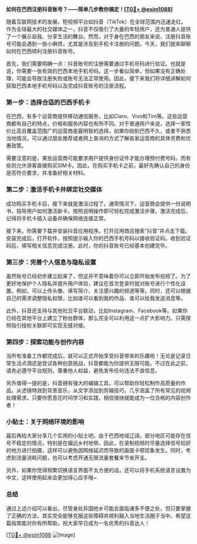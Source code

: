 **如何在巴西注册抖音账号？——简单几步教你搞定！[[TG💪+ @esim1088](https://t.me/s/esim1088)]**

随着互联网技术的发展，短视频平台如抖音（TikTok）在全球范围内迅速走红。作为全球最大的社交媒体之一，抖音不仅吸引了大量的年轻用户，还为普通人提供了一个展示自我、分享生活的舞台。然而，对于身在巴西的朋友来说，注册抖音账号可能会遇到一些小麻烦，尤其是涉及到手机卡注册的问题。今天，我们就来聊聊如何在巴西顺利注册抖音账号。

首先，我们需要明确一点：抖音账号的注册需要通过手机号码进行验证。也就是说，你需要一张有效的巴西本地手机号码。这一步看似简单，但如果没有正确处理，可能会导致注册失败或账号无法正常使用。因此，接下来我们将详细讲解如何获取巴西本地手机号码以及完成抖音账号的注册流程。

### 第一步：选择合适的巴西手机卡

在巴西，有多个运营商提供移动通信服务，比如Claro、Vivo和Tim等。这些运营商都有自己的特点，价格和服务内容也有所不同。对于普通用户来说，选择一家性价比高且覆盖范围广的运营商是最明智的选择。如果你刚到巴西不久，或者不熟悉当地情况，可以通过朋友推荐或者网上查询的方式了解各家运营商的具体资费和优惠政策。

需要注意的是，某些运营商可能要求用户提供身份证件才能办理预付费号码，而有些则允许游客直接购买SIM卡。因此，在购买手机卡之前，最好先确认自己的身份是否符合要求，并准备好相关材料。

### 第二步：激活手机卡并绑定社交媒体

成功购买手机卡后，接下来就是激活过程了。通常情况下，运营商会提供一份说明书，指导用户如何激活新卡。按照说明操作即可轻松完成激活步骤。激活完成后，记得将手机卡插入设备并确保网络连接正常。

接下来，你需要下载并安装抖音应用程序。打开应用商店搜索“抖音”并点击下载。安装完成后，打开软件，按照提示输入你的巴西手机号码以接收验证码。收到验证码后，填写相关信息完成注册。此时，你的抖音账号已经基本创建完毕。

### 第三步：完善个人信息与隐私设置

虽然账号已经初步建立起来了，但这并不意味着你可以立即开始发布视频了。为了更好地保护个人隐私并提升用户体验，建议在首次登录时就对账号进行个性化设置。例如，可以上传头像、填写简介、关注感兴趣的频道等等。同时，还可以根据自己的需求调整隐私权限，比如谁可以看到我的作品、谁可以给我发送消息等。

此外，抖音还支持与其他社交平台联动，比如Instagram、Facebook等。如果你已经在其他平台上建立了粉丝群体，那么完全可以利用这一点扩大影响力。只需按照指引授权关联即可实现无缝对接。

### 第四步：探索功能与创作内容

当所有准备工作都完成后，就可以正式开始享受抖音带来的乐趣啦！无论是记录日常生活点滴还是尝试各种创意挑战，抖音都能为你提供无限可能。不过在此之前，请务必遵守平台规则，尊重他人权益，避免发布任何违法不良信息。

另外值得一提的是，抖音拥有强大的编辑工具，可以帮助你轻松制作高质量的作品。从滤镜特效到背景音乐，从文字添加到剪辑技巧，几乎涵盖了所有常见的视频处理需求。只要你愿意花时间学习和实践，相信很快就能成为一位合格的内容创作者！

### 小贴士：关于网络环境的影响

最后再给大家分享几个实用的小贴士吧。由于巴西地域辽阔，部分地区可能存在信号不稳定的情况，特别是在偏远乡村地带。因此，在录制视频时尽量选择信号较好的地方进行拍摄，这样可以避免因网络延迟而导致的画面卡顿现象发生。同时，考虑到流量消耗问题，也可以考虑开通无限流量套餐来节省开支。

另外，如果你觉得频繁切换语言界面不太方便的话，还可以将手机系统语言设置为中文，这样使用起来会更加得心应手哦~

### 总结

通过上述介绍可以看出，尽管身处异国他乡可能会面临诸多不便之处，但只要掌握了正确的方法，其实完全能够克服这些障碍并顺利融入当地生活圈子当中。希望这篇指南能对你有所帮助，祝大家早日成为一名优秀的抖音达人！

[[TG💪+ @esim1088](https://t.me/s/esim1088) ![Image](https://i.postimg.cc/4NQfJmqS/Snipaste-2025-05-13-00-14-12.png)]